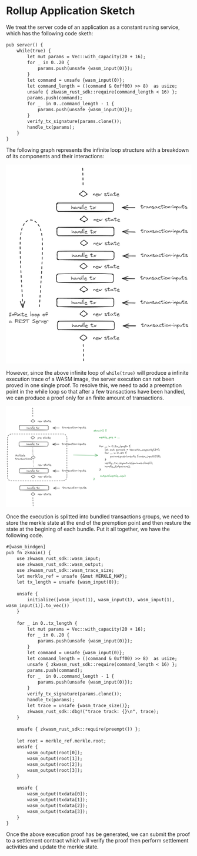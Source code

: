 # Rollup Application Sketch
We treat the server code of an application as a constant runing service, which has the following code sketh:
```
pub server() {
    while(true) {
        let mut params = Vec::with_capacity(20 + 16);
        for _ in 0..20 {
            params.push(unsafe {wasm_input(0)});
        }
        let command = unsafe {wasm_input(0)};
        let command_length = ((command & 0xff00) >> 8)  as usize;
        unsafe { zkwasm_rust_sdk::require(command_length < 16) };
        params.push(command);
        for _  in 0..command_length - 1 {
            params.push(unsafe {wasm_input(0)});
        }
        verify_tx_signature(params.clone());
        handle_tx(params);
    }
}
```

The following graph represents the infinite loop structure with a breakdown of its components and their interactions:

<p align="center">
<picture>
  <source media="(prefers-color-scheme: dark)" srcset="../assets/images/minirollup-nature.png">
  <img alt="nature server execution." src="../assets/images/minirollup-nature.png" width="700">
</picture>
</p>


However, since the above infinite loop of ``while(true)`` will produce a infinite execution trace of a WASM image, the server execution can not been proved in one single proof. To resolve this, we need to add a preemption point in the while loop so that after a few transactions have been handled, we can produce a proof only for an finite amount of transactions.

<p align="center">
<picture>
  <source media="(prefers-color-scheme: dark)" srcset="../assets/images/minirollup-bundled.png">
  <img alt="bundled server execution." src="../assets/images/minirollup-bundled.png" width="700">
</picture>
</p>

Once the execution is splitted into bundled transactions groups, we need to store the merkle state at the end of the premption point and then resture the state at the begining of each bundle. Put it all together, we have the following code.

```
#[wasm_bindgen]
pub fn zkmain() {
    use zkwasm_rust_sdk::wasm_input;
    use zkwasm_rust_sdk::wasm_output;
    use zkwasm_rust_sdk::wasm_trace_size;
    let merkle_ref = unsafe {&mut MERKLE_MAP};
    let tx_length = unsafe {wasm_input(0)};

    unsafe {
        initialize([wasm_input(1), wasm_input(1), wasm_input(1), wasm_input(1)].to_vec())
    }

    for _ in 0..tx_length {
        let mut params = Vec::with_capacity(20 + 16);
        for _ in 0..20 {
            params.push(unsafe {wasm_input(0)});
        }
        let command = unsafe {wasm_input(0)};
        let command_length = ((command & 0xff00) >> 8)  as usize;
        unsafe { zkwasm_rust_sdk::require(command_length < 16) };
        params.push(command);
        for _  in 0..command_length - 1 {
            params.push(unsafe {wasm_input(0)});
        }
        verify_tx_signature(params.clone());
        handle_tx(params);
        let trace = unsafe {wasm_trace_size()};
        zkwasm_rust_sdk::dbg!("trace track: {}\n", trace);
    }

    unsafe { zkwasm_rust_sdk::require(preempt()) };

    let root = merkle_ref.merkle.root;
    unsafe {
        wasm_output(root[0]);
        wasm_output(root[1]);
        wasm_output(root[2]);
        wasm_output(root[3]);
    }

    unsafe {
        wasm_output(txdata[0]);
        wasm_output(txdata[1]);
        wasm_output(txdata[2]);
        wasm_output(txdata[3]);
    }
}
```

Once the above execution proof has be generated, we can submit the proof to a settlement contract which will verify the proof then perform settlement activities and update the merkle state.
